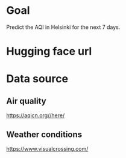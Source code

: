 # Goal

Predict the AQI in Helsinki for the next 7 days.

# Hugging face url



# Data source

## Air quality

https://aqicn.org//here/

## Weather conditions

https://www.visualcrossing.com/

